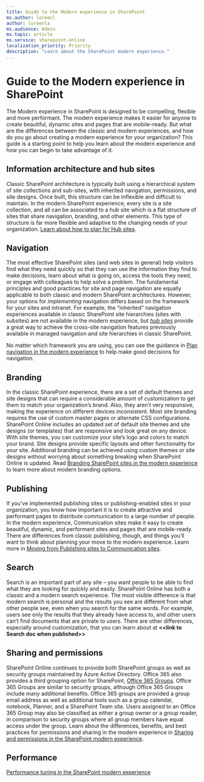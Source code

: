 ```yaml
---
title: Guide to the Modern experience in SharePoint
ms.author: loreenl
author: loreenla
ms.audience: Admin
ms.topic: article
ms.service: sharepoint-online
localization_priority: Priority
description: "Learn about the SharePoint modern experience."
...
```


# Guide to the Modern experience in SharePoint

The Modern experience in SharePoint is designed to be compelling, flexible and more performant. The modern experience makes it easier for anyone to create beautiful, dynamic sites and pages that are mobile-ready. But what are the differences between the classic and modern experiences, and how do you go about creating a modern experience for your organization? This guide is a starting point to help you learn about the modern experience and how you can begin to take advantage of it.

## Information architecture and hub sites

Classic SharePoint architecture is typically built using a hierarchical system of site collections and sub-sites, with inherited navigation, permissions, and site designs. Once built, this structure can be inflexible and difficult to maintain. In the modern SharePoint experience, every site is a site collection, and all can be associated to a hub site which is a flat structure of sites that share navigation, branding, and other elements. This type of structure is far more flexible and adaptive to the changing needs of your organization. [Learn about how to plan for Hub sites](planning-hub-sites.md).

## Navigation

The most effective SharePoint sites (and web sites in general) help visitors find what they need quickly so that they can use the information they find to make decisions, learn about what is going on, access the tools they need, or engage with colleagues to help solve a problem. The fundamental principles and good practices for site and page navigation are equally applicable to both classic and modern SharePoint architectures. However, your options for *implementing* navigation differs based on the framework for your sites and intranet. For example, the “inherited” navigation experiences available in classic SharePoint site hierarchies (sites with subsites) are not available in the modern experience, but [*hub sites*](https://support.office.com/article/fe26ae84-14b7-45b6-a6d1-948b3966427f) provide a great way to achieve the cross-site navigation features previously available in managed navigation and site hierarchies in classic SharePoint.  

No matter which framework you are using, you can use the guidance in [Plan navigation in the modern experience](plan-navigation-modern-experience.md) to help make good decisions for navigation. 

## Branding

In the classic SharePoint experience, there are a set of default themes and site designs that can require a considerable amount of customization to get them to match your organization’s brand. Also, they aren’t very responsive, making the experience on different devices inconsistent. Most site branding requires the use of custom master pages or alternate CSS configurations. SharePoint Online includes an updated set of default site themes and site designs (or templates) that are responsive and look great on any device. With site themes, you can customize your site’s logo and colors to match your brand. Site designs provide specific layouts and other functionality for your site. Additional branding can be achieved using custom themes or site designs without worrying about something breaking when SharePoint Online is updated. Read [Branding SharePoint sites in the modern experience](branding-sharepoint-online-sites-modern-experience.md) to learn more about modern branding options.

## Publishing

If you’ve implemented publishing sites or publishing-enabled sites in your organization, you know how important it is to create attractive and performant pages to distribute communication to a large number of people. In the modern experience, Communication sites make it easy to create beautiful, dynamic, and performant sites and pages that are mobile-ready. There are differences from classic publishing, though, and things you’ll want to think about planning your move to the modern experience. Learn more in [Moving from Publishing sites to Communication sites](publishing-sites-classic-to-modern-experience.md).

## Search

Search is an important part of any site – you want people to be able to find what they are looking for quickly and easily. SharePoint Online has both a classic and a modern search experience. The most visible difference is that modern search is personal and the results you see are different from what other people see, even when you search for the same words. For example, users see only the results that they already have access to, and other users can’t find documents that are private to users. There are other differences, especially around customization, that you can learn about at **\<\<link to Search doc when published\>\>**

## Sharing and permissions

SharePoint Online continues to provide both SharePoint groups as well as security groups maintained by Azure Active Directory. Office 365 also provides a third grouping option for SharePoint, [Office 365 Groups](https://support.office.com/article/b565caa1-5c40-40ef-9915-60fdb2d97fa2). Office 365 Groups are similar to security groups, although Office 365 Groups include many additional benefits. Office 365 groups are provided a group email address as well as additional tools such as a group calendar, notebook, Planner, and a SharePoint Team site. Users assigned to an Office 365 Group may also be classified as either a group owner or a group reader, in comparison to security groups where all group members have equal access under the group. Learn about the differences, benefits, and best practices for permissions and sharing in the modern experience in [Sharing and permissions in the SharePoint modern experience](sharing-permissions-modern-experience.md).

## Performance

[Performance tuning in the SharePoint modern experience](performance-tuning-modern-experience.md)
